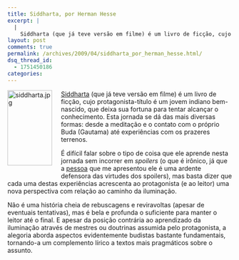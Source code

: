 ```yaml
---
title: Siddharta, por Herman Hesse
excerpt: |
  |
    Siddharta (que já teve versão em filme) é um livro de ficção, cujo protagonista-título é um jovem indiano bem-nascido, que deixa sua fortuna para tentar alcançar o conhecimento. Esta jornada se dá das mais diversas formas: desde a meditação e...
layout: post
comments: true
permalink: /archives/2009/04/siddharta_por_herman_hesse.html/
dsq_thread_id:
  - 1751450186
categories:
---
```

<span class="mt-enclosure mt-enclosure-image"><img alt="siddharta.jpg" src="//chester.me/archives/img/mt/2009/04/03/siddharta.jpg" width="100" height="169" class="mt-image-left" style="float: left; margin: 0 20px 20px 0;" /></span>[Siddharta][1] (que já teve versão em filme) é um livro de ficção, cujo protagonista-título é um jovem indiano bem-nascido, que deixa sua fortuna para tentar alcançar o conhecimento. Esta jornada se dá das mais diversas formas: desde a meditação e o contato com o próprio Buda (Gautama) até experiências com os prazeres terrenos.

É difícil falar sobre o tipo de coisa que ele aprende nesta jornada sem incorrer em *spoilers* (o que é irônico, já que a [pessoa][2] que me apresentou ele é uma ardente defensora das virtudes dos spoilers), mas basta dizer que cada uma destas experiências acrescenta ao protagonista (e ao leitor) uma nova perspectiva com relação ao caminho da iluminação.

Não é uma história cheia de rebuscagens e reviravoltas (apesar de eventuais tentativas), mas é bela e profunda o suficiente para manter o leitor até o final. E apesar da posição contrária ao aprendizado da iluminação através de mestres ou doutrinas assumida pelo protagonista, a alegoria aborda aspectos evidentemente budistas bastante fundamentais, tornando-a um complemento lírico a textos mais pragmáticos sobre o assunto.

 [1]: http://en.wikipedia.org/wiki/Siddhartha_(novel)
 [2]: http://www.orkut.com/Main#Profile.aspx?origin=is&#038;uid=12150900294572112706
